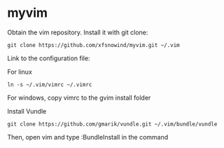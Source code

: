 myvim
=====

Obtain the vim repository. Install it with git clone:
```
git clone https://github.com/xfsnowind/myvim.git ~/.vim
```

Link to the configuration file:

For linux
```
ln -s ~/.vim/vimrc ~/.vimrc
```
For windows, copy vimrc to the gvim install folder

Install Vundle
```
git clone https://github.com/gmarik/vundle.git ~/.vim/bundle/vundle
```

Then, open vim and type :BundleInstall in the command

